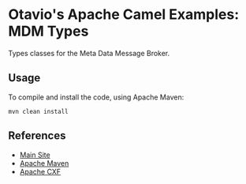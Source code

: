 Otavio's Apache Camel Examples: MDM Types
============

Types classes for the Meta Data Message Broker.

Usage
----

To compile and install the code, using Apache Maven:

```
mvn clean install
```

References
----

* [Main Site](http://orpiske.net/)
* [Apache Maven](http://maven.apache.org/)
* [Apache CXF](http://cxf.apache.org/)

